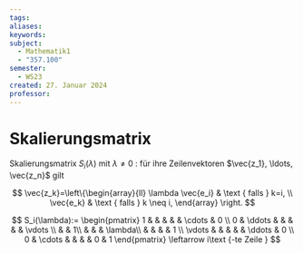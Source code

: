 ```yaml
---
tags: 
aliases: 
keywords: 
subject:
  - Mathematik1
  - "357.100"
semester:
  - WS23
created: 27. Januar 2024
professor:
---
```

 

# Skalierungsmatrix

Skalierungsmatrix $S_i(\lambda)$ mit $\lambda \neq 0$ : für ihre Zeilenvektoren $\vec{z_1}, \ldots, \vec{z_n}$ gilt

$$
\vec{z_k}=\left\{\begin{array}{ll}
\lambda \vec{e_i} & \text { falls } k=i, \\
\vec{e_k} & \text { falls } k \neq i,
\end{array} \right.
$$

$$
S_i(\lambda):=
\begin{pmatrix}
1 & & & & & \cdots & 0 \\
0 & \ddots & & & & & \vdots \\
& & 1\\
& & & \lambda\\
& & & & 1 \\
\vdots & & & & & \ddots & 0 \\
0 & \cdots & & & & 0 & 1
\end{pmatrix}
\leftarrow i\text {-te Zeile }
$$